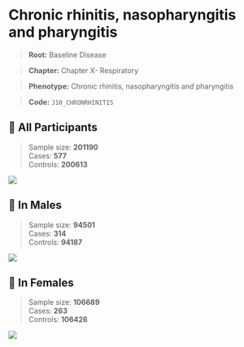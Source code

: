 # Chronic rhinitis, nasopharyngitis and pharyngitis

> **Root:** Baseline Disease  

> **Chapter:** Chapter X- Respiratory  

> **Phenotype:** Chronic rhinitis, nasopharyngitis and pharyngitis  

> **Code:** `J10_CHRONRHINITIS`

## 🧪 All Participants  
> Sample size: **201190**  
> Cases: **577**  
> Controls: **200613**
<img src="/Disease/Figures/ALL/Incidence/J10_CHRONRHINITIS.png"/>
<CsvTable src="/Disease/Data/ALL/Incidence/COX_J10_CHRONRHINITIS.csv" label="🔍 View full results" />

## 👨 In Males  
> Sample size: **94501**  
> Cases: **314**  
> Controls: **94187**
<img src="/Disease/Figures/Male/Incidence/J10_CHRONRHINITIS.png"/>
<CsvTable src="/Disease/Data/Male/Incidence/COX_J10_CHRONRHINITIS.csv" label="🔍 View full results" />

## 👩 In Females  
> Sample size: **106689**  
> Cases: **263**  
> Controls: **106426**
<img src="/Disease/Figures/Female/Incidence/J10_CHRONRHINITIS.png"/>
<CsvTable src="/Disease/Data/Female/Incidence/COX_J10_CHRONRHINITIS.csv" label="🔍 View full results" />

